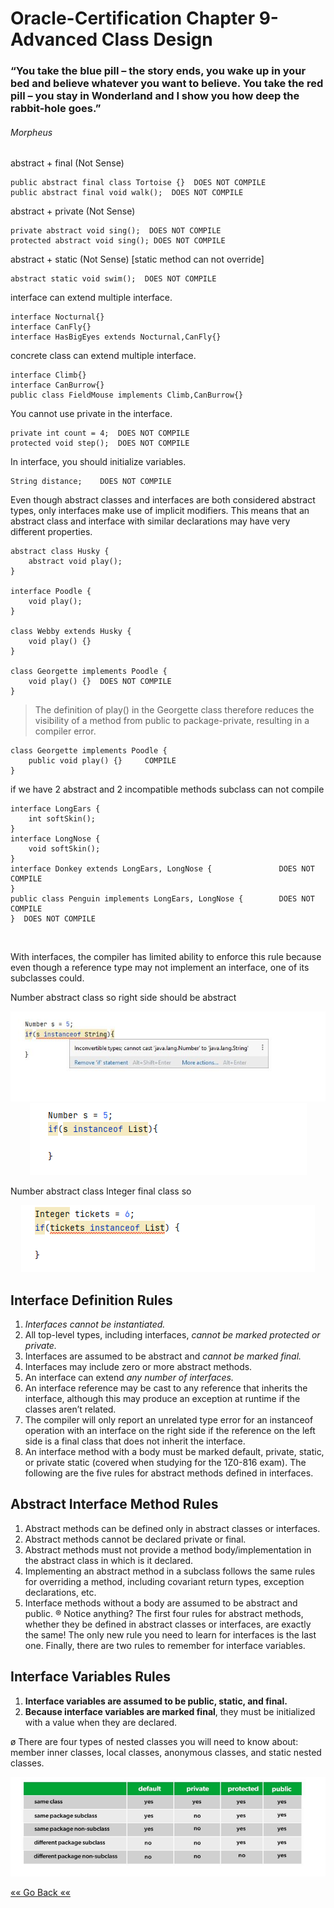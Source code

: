# Oracle-Certification Chapter 9-Advanced Class Design
### “You take the blue pill – the story ends, you wake up in your bed and believe whatever you want to believe. You take the red pill – you stay in Wonderland and I show you how deep the rabbit-hole goes.”
###### Morpheus
abstract + final (Not Sense)

    public abstract final class Tortoise {}  DOES NOT COMPILE
    public abstract final void walk();  DOES NOT COMPILE




abstract + private (Not Sense)

    private abstract void sing();  DOES NOT COMPILE
    protected abstract void sing(); DOES NOT COMPILE


abstract + static (Not Sense) [static method can not override]

    abstract static void swim();  DOES NOT COMPILE


interface can extend multiple interface.

    interface Nocturnal{}
    interface CanFly{}
    interface HasBigEyes extends Nocturnal,CanFly{}

concrete class can extend multiple interface.

    interface Climb{}
    interface CanBurrow{}
    public class FieldMouse implements Climb,CanBurrow{}


You cannot use private in the interface.

    private int count = 4;  DOES NOT COMPILE
    protected void step();  DOES NOT COMPILE


In interface, you should initialize variables.
    
    String distance;    DOES NOT COMPILE

Even though abstract classes and interfaces are both considered abstract types, only interfaces make use of implicit
    modifiers. This means that an abstract class and interface with similar declarations may have very different properties.

    abstract class Husky {
        abstract void play();
    }

    interface Poodle {
        void play();
    }

    class Webby extends Husky {
        void play() {}
    }

    class Georgette implements Poodle {
        void play() {}  DOES NOT COMPILE
    }

> The definition of play() in the Georgette class therefore reduces the visibility of a method from public to package-private,
     resulting in a compiler error.

    class Georgette implements Poodle {  
        public void play() {}     COMPILE
    }





if we have 2 abstract and 2 incompatible methods subclass can not compile


    interface LongEars {
        int softSkin();
    }
    interface LongNose {
        void softSkin();
    }
    interface Donkey extends LongEars, LongNose {               DOES NOT COMPILE
    }  
    public class Penguin implements LongEars, LongNose {        DOES NOT COMPILE
    }  DOES NOT COMPILE

<br>

With interfaces, the compiler has limited ability to enforce this rule because even though a reference type may not implement
an interface, one of its subclasses could.

Number abstract class so right side should be abstract
<div align="center">
<img src="Capture.JPG"/>
<img src="img.png">
</div>

Number abstract class Integer final class so
<div align="center">
<img src="img_1.png">
</div>


## Interface Definition Rules 
1. _Interfaces cannot be instantiated._
2. All top-level types, including interfaces, _cannot be marked
protected or private._
3. Interfaces are assumed to be abstract and _cannot be marked
final._
4. Interfaces may include zero or more abstract methods.
5. An interface can extend _any number of interfaces._
6. An interface reference may be cast to any reference that
inherits the interface, although this may produce an exception
at runtime if the classes aren’t related.
7. The compiler will only report an unrelated type error for an
instanceof operation with an interface on the right side if the
reference on the left side is a final class that does not inherit
the interface.
8. An interface method with a body must be marked default,
private, static, or private static (covered when studying for
the 1Z0-816 exam).
The following are the five rules for abstract methods defined in
interfaces.


## Abstract Interface Method Rules
1. Abstract methods can be defined only in abstract classes or
    interfaces.
2. Abstract methods cannot be declared private or final.
3. Abstract methods must not provide a method
body/implementation in the abstract class in which is it
declared.
4. Implementing an abstract method in a subclass follows the
same rules for overriding a method, including covariant return
types, exception declarations, etc.
5. Interface methods without a body are assumed to be abstract
and public.
® Notice anything? The first four rules for abstract methods,
whether they be defined in abstract classes or interfaces, are
exactly the same! The only new rule you need to learn for
interfaces is the last one.
Finally, there are two rules to remember for interface variables.
    



## Interface Variables Rules
1. **Interface variables are assumed to be public, static, and final.**
2. **Because interface variables are marked final**, they must be
initialized with a value when they are declared.

ø There are four types of nested classes you will need to know about: member inner classes, local classes,
    anonymous classes, and static nested classes.

<div align="center">
<img src="img_2.png">
</div>

[«« Go Back ««](https://github.com/MedetHasanUgurlu/Oracle-Certification) 
